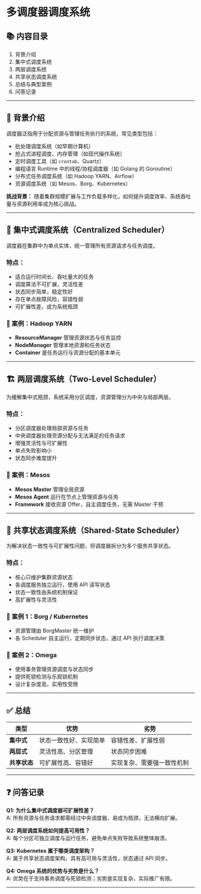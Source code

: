 # 多调度器调度系统  


## 📚 内容目录
1. 背景介绍
2. 集中式调度系统
3. 两层调度系统
4. 共享状态调度系统
5. 总结与典型案例
6. 问答记录

---

## 🧠 背景介绍
调度器泛指用于分配资源与管理任务执行的系统，常见类型包括：
- 批处理调度系统（如早期计算机）
- 抢占式进程调度、内存管理（如现代操作系统）
- 定时调度工具（如 `crontab`、Quartz）
- 编程语言 Runtime 中的线程/协程调度器（如 Golang 的 Goroutine）
- 分布式任务调度系统（如 Hadoop YARN、Airflow）
- 资源调度系统（如 Mesos、Borg、Kubernetes）

**挑战背景：**
随着集群规模扩展与工作负载多样化，如何提升调度效率、系统吞吐量与资源利用率成为核心挑战。

---

## 🧭 集中式调度系统（Centralized Scheduler）
调度器在集群中为单点实体，统一管理所有资源请求与任务调度。

### 特点：
- 适合运行时间长、吞吐量大的任务
- 调度算法不可扩展，灵活性差
- 状态同步简单，稳定性好
- 存在单点故障风险，容错性弱
- 可扩展性差，成为系统瓶颈

### 📌 案例：Hadoop YARN
- **ResourceManager** 管理资源状态与任务监控
- **NodeManager** 管理本地资源和任务状态
- **Container** 是任务运行与资源分配的基本单元

---

## 🏗️ 两层调度系统（Two-Level Scheduler）
为缓解集中式瓶颈，系统采用分区调度，资源管理分为中央与局部两层。

### 特点：
- 分区调度器处理局部资源与任务
- 中央调度器处理资源分配与无法满足的任务请求
- 增强灵活性与可扩展性
- 单点失败影响小
- 状态同步难度提升

### 📌 案例：Mesos
- **Mesos Master** 管理全局资源
- **Mesos Agent** 运行在节点上管理资源与任务
- **Framework** 接收资源 Offer，自主调度任务，无需 Master 干预

---

## 🔄 共享状态调度系统（Shared-State Scheduler）
为解决状态一致性与可扩展性问题，将调度器拆分为多个服务共享状态。

### 特点：
- 核心只维护集群资源状态
- 各调度服务独立运行，使用 API 读写状态
- 状态一致性由系统机制保证
- 高扩展性与灵活性

### 📌 案例 1：Borg / Kubernetes
- 资源管理由 BorgMaster 统一维护
- 各 Scheduler 自主运行，定期同步状态，通过 API 执行调度决策

### 📌 案例 2：Omega
- 使用事务管理资源调度与状态同步
- 提供死锁检测与乐观锁机制
- 设计复杂度高，实用性受限

---

## ✅ 总结
| 类型 | 优势 | 劣势 |
|------|------|------|
| **集中式** | 状态一致性好、实现简单 | 容错性差、扩展性弱 |
| **两层式** | 灵活性高、分区管理 | 状态同步困难 |
| **共享状态** | 可扩展性高、容错好 | 实现复杂、需要强一致性机制 |

---

## ❓ 问答记录

**Q1: 为什么集中式调度器可扩展性差？**  
A: 所有资源与任务请求都需经过中央调度器，易成为瓶颈，无法横向扩展。

**Q2: 两层调度系统如何提高可用性？**  
A: 每个分区可独立调度与运行任务，避免单点失败导致系统整体崩溃。

**Q3: Kubernetes 属于哪类调度架构？**  
A: 属于共享状态调度架构，具有高可用与灵活性，状态通过 API 同步。

**Q4: Omega 系统的优势与劣势是什么？**  
A: 优势在于支持事务调度与死锁检测；劣势是实现复杂，实际推广有限。

---

